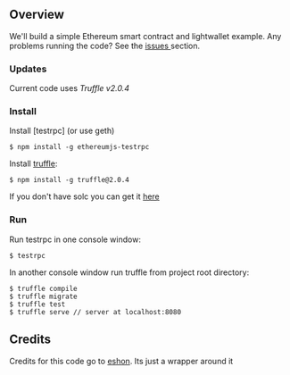 
## Overview
 We'll build a simple Ethereum smart contract and lightwallet example. Any problems running the code? See the [issues
](https://github.com/eshon/conference/issues) section.


### Updates

Current code uses *Truffle v2.0.4*


### Install

Install [testrpc] (or use geth)

```
$ npm install -g ethereumjs-testrpc
```

Install [truffle](https://github.com/consensys/truffle):

```
$ npm install -g truffle@2.0.4
```

If you don't have solc you can get it [here](https://github.com/ethereum/go-ethereum/wiki/Contract-Tutorial#using-an-online-compiler)

### Run

Run testrpc in one console window:

```
$ testrpc
```
In another console window run truffle from project root directory:

```
$ truffle compile
$ truffle migrate
$ truffle test
$ truffle serve // server at localhost:8080
```


## Credits

Credits for this code go to [eshon](https://github.com/eshon). Its just a wrapper around it

